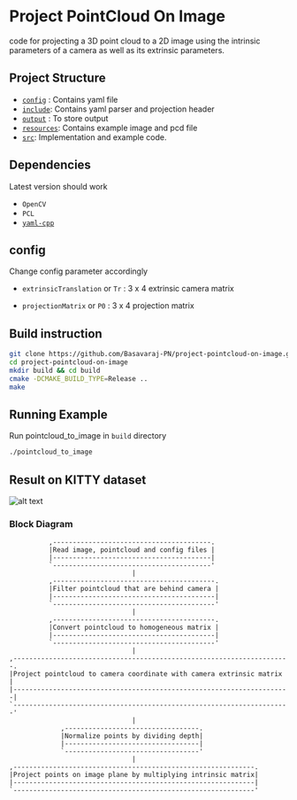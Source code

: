# Project PointCloud On Image

code for projecting a 3D point cloud to a 2D image using the intrinsic parameters of a camera as well as its extrinsic parameters.

## Project Structure

* [`config`](./config/) : Contains yaml file
* [`include`](./include/): Contains yaml parser and projection header
* [`output`](./output/) : To store output
* [`resources`](./resources/): Contains example image and pcd file
* [`src`](./src): Implementation and example code.

## Dependencies

Latest version should work

* `OpenCV`
* `PCL`
* [`yaml-cpp`](https://github.com/jbeder/yaml-cpp)

## config

Change config parameter accordingly

* `extrinsicTranslation` or `Tr` : 3 x 4 extrinsic camera matrix

* `projectionMatrix` or `P0` : 3 x 4 projection matrix

## Build instruction

```bash
git clone https://github.com/Basavaraj-PN/project-pointcloud-on-image.git
cd project-pointcloud-on-image
mkdir build && cd build
cmake -DCMAKE_BUILD_TYPE=Release ..
make
```

## Running Example

Run pointcloud_to_image in `build` directory

```bash
./pointcloud_to_image
```

## Result on KITTY dataset

![alt text](https://github.com/Basavaraj-PN/project-pointcloud-on-image/blob/main/output/000000.png)

### Block Diagram

              ,----------------------------------------.               
              |Read image, pointcloud and config files |               
              |----------------------------------------|               
              `----------------------------------------'                                                  
                                   |                                   
              ,-----------------------------------------.              
              |Filter pointcloud that are behind camera |              
              |-----------------------------------------|              
              `-----------------------------------------'              
                                   |                                   
              ,-----------------------------------------.              
              |Convert pointcloud to homogeneous matrix |              
              |-----------------------------------------|              
              `-----------------------------------------'                            
                                   |                                   
    ,----------------------------------------------------------------------.              
    |Project pointcloud to camera coordinate with camera extrinsic matrix  |              
    |----------------------------------------------------------------------|              
    `----------------------------------------------------------------------'              
                                   |                                                              
                 ,----------------------------------.                  
                 |Normalize points by dividing depth|                  
                 |----------------------------------|                  
                 `----------------------------------'                  
                                   |                                   
    ,-------------------------------------------------------------.    
    |Project points on image plane by multiplying intrinsic matrix|    
    |-------------------------------------------------------------|    
    `-------------------------------------------------------------'    
